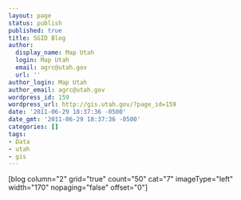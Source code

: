 ```yaml
---
layout: page
status: publish
published: true
title: SGID Blog
author:
  display_name: Map Utah
  login: Map Utah
  email: agrc@utah.gov
  url: ''
author_login: Map Utah
author_email: agrc@utah.gov
wordpress_id: 159
wordpress_url: http://gis.utah.gov/?page_id=159
date: '2011-06-29 18:37:36 -0500'
date_gmt: '2011-06-29 18:37:36 -0500'
categories: []
tags:
- Data
- utah
- gis
---
```

<p>[blog column="2" grid="true" count="50" cat="7" imageType="left" width="170" nopaging="false" offset="0"]</p>
